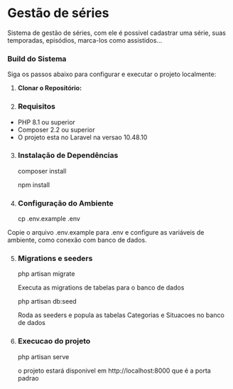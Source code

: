 # Gestão de séries

Sistema de gestão de séries, com ele é possivel cadastrar uma série, suas temporadas, episódios, marca-los como assistidos...

### Build do Sistema

Siga os passos abaixo para configurar e executar o projeto localmente:

1. **Clonar o Repositório:**

2. ### Requisitos

- PHP 8.1 ou superior
- Composer 2.2 ou superior
- O projeto esta no Laravel na versao 10.48.10

3. ### Instalação de Dependências

   composer install
   
   npm install
   
5. ### Configuração do Ambiente
    cp .env.example .env

Copie o arquivo .env.example para .env e configure as variáveis de ambiente, como conexão com banco de dados.


5. ### Migrations e seeders

   php artisan migrate

   Executa as migrations de tabelas para o banco de dados

   php artisan db:seed

   Roda as seeders e popula as tabelas Categorias e Situacoes no banco de dados

6. ### Execucao do projeto
   php artisan serve

   o projeto estará disponivel em http://localhost:8000 que é a porta padrao
